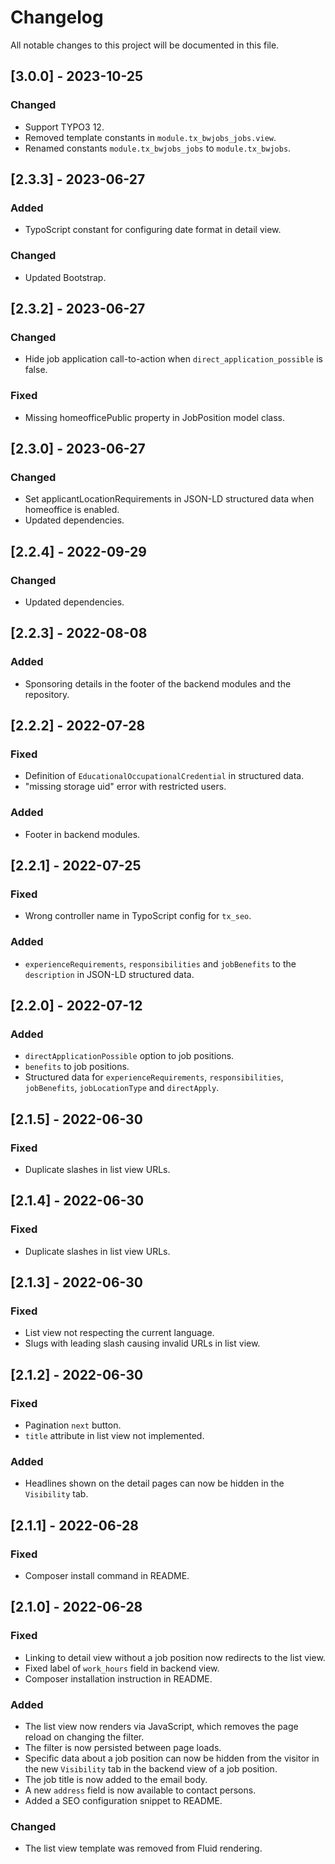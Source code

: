 # Changelog

All notable changes to this project will be documented in this file.

## [3.0.0] - 2023-10-25

### Changed
- Support TYPO3 12.
- Removed template constants in `module.tx_bwjobs_jobs.view`.
- Renamed constants `module.tx_bwjobs_jobs` to `module.tx_bwjobs`.

## [2.3.3] - 2023-06-27

### Added
- TypoScript constant for configuring date format in detail view.

### Changed
- Updated Bootstrap.

## [2.3.2] - 2023-06-27

### Changed
- Hide job application call-to-action when `direct_application_possible` is false.

### Fixed
- Missing homeofficePublic property in JobPosition model class.

## [2.3.0] - 2023-06-27

### Changed
- Set applicantLocationRequirements in JSON-LD structured data when homeoffice is enabled.
- Updated dependencies.

## [2.2.4] - 2022-09-29

### Changed
- Updated dependencies.

## [2.2.3] - 2022-08-08

### Added
- Sponsoring details in the footer of the backend modules and the repository.

## [2.2.2] - 2022-07-28

### Fixed
- Definition of `EducationalOccupationalCredential` in structured data.
- "missing storage uid" error with restricted users.

### Added
- Footer in backend modules.

## [2.2.1] - 2022-07-25

### Fixed
- Wrong controller name in TypoScript config for `tx_seo`.

### Added
- `experienceRequirements`, `responsibilities` and `jobBenefits` to the `description` in JSON-LD structured data.

## [2.2.0] - 2022-07-12

### Added
- `directApplicationPossible` option to job positions.
- `benefits` to job positions.
- Structured data for `experienceRequirements`, `responsibilities`, `jobBenefits`, `jobLocationType` and `directApply`.

## [2.1.5] - 2022-06-30

### Fixed
- Duplicate slashes in list view URLs.

## [2.1.4] - 2022-06-30

### Fixed
- Duplicate slashes in list view URLs.

## [2.1.3] - 2022-06-30

### Fixed
- List view not respecting the current language.
- Slugs with leading slash causing invalid URLs in list view.

## [2.1.2] - 2022-06-30

### Fixed
- Pagination `next` button.
- `title` attribute in list view not implemented.

### Added
- Headlines shown on the detail pages can now be hidden in the `Visibility` tab.

## [2.1.1] - 2022-06-28

### Fixed
- Composer install command in README.

## [2.1.0] - 2022-06-28

### Fixed
- Linking to detail view without a job position now redirects to the list view.
- Fixed label of `work_hours` field in backend view.
- Composer installation instruction in README.

### Added
- The list view now renders via JavaScript, which removes the page reload on changing the filter.
- The filter is now persisted between page loads.
- Specific data about a job position can now be hidden from the visitor in the new `Visibility` tab in the backend view of a job position.
- The job title is now added to the email body.
- A new `address` field is now available to contact persons.
- Added a SEO configuration snippet to README.

### Changed
- The list view template was removed from Fluid rendering.

